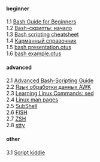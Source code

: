 #### beginner
1.1 [Bash Guide for Beginners](https://www.tldp.org/LDP/Bash-Beginners-Guide/html/)  
1.2 [Bash-скрипты: начало](https://habr.com/ru/company/ruvds/blog/325522/)  
1.3 [Bash scripting cheatsheet](https://devhints.io/bash)  
1.4 [Карманный справочник](https://slack-files.com/files-pri-safe/T73A2HU1L-FTEKZQ882/bash_____________________________________________________________.pdf?c=1582268809-f7a8d24379df527139424f9186e778ea4758fa9a)  
1.5 [bash presentation.otus](https://otus.ru/media-private/bb/be/%D0%A2%D0%B5%D0%BE%D1%80%D0%B8%D1%8F_Bash-5373-bbbe25.pdf?hash=ElEps9phUnYcI2rTFQ5SIA&expires=1582295049)  
1.6 [bash example.otus](https://gitlab.com/otus_linux/stands-05-bash)  
 
#### advanced
2.1 [Advanced Bash-Scripting Guide](https://www.opennet.ru/docs/RUS/bash_scripting_guide/)  
2.2 [Язык обработки данных AWK](https://www.opennet.ru/docs/RUS/awk/)  
2.3 [Learning Linux Commands: sed](https://linuxconfig.org/learning-linux-commands-sed)  
2.4 [Linux man pages](https://linux.die.net/man/)  
2.5 [SubShell](https://mywiki.wooledge.org/SubShell)  
2.6 [FISH](https://github.com/oh-my-fish/oh-my-fish)  
2.7 [ZSH](https://github.com/ohmyzsh/ohmyzsh)  
2.8 [stty](https://linux.die.net/man/1/stty)  

#### other  
3.1 [Script kiddie](https://ru.wikipedia.org/wiki/Скрипт-кидди)
